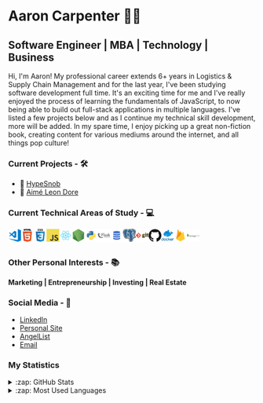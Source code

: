 # Aaron Carpenter :man_technologist:

## Software Engineer | MBA | Technology | Business

Hi, I'm Aaron! My professional career extends 6+ years in Logistics & Supply Chain Management and for the last year, I've been studying software development full time. It's an exciting time for me and I've really enjoyed the process of learning the fundamentals of JavaScript, to now being able to build out full-stack applications in multiple languages. I've listed a few projects below and as I continue my technical skill development, more will be added.  In my spare time, I enjoy picking up a great non-fiction book, creating content for various mediums around the internet, and all things pop culture!

### Current Projects - :hammer_and_wrench:
* :athletic_shoe: [HypeSnob](https://hypesnob.herokuapp.com)
* :tshirt: [Aimé Leon Dore](https://app-academy-capstone-project.web.app/)

### Current Technical Areas of Study - :computer:
[<img align="left" alt="Visual Studio Code" width="26px" src="https://raw.githubusercontent.com/github/explore/80688e429a7d4ef2fca1e82350fe8e3517d3494d/topics/visual-studio-code/visual-studio-code.png" />][website]
[<img align="left" alt="HTML5" width="26px" src="https://raw.githubusercontent.com/github/explore/80688e429a7d4ef2fca1e82350fe8e3517d3494d/topics/html/html.png"/>][website]
[<img align="left" alt="CSS3" width="26px" src="https://raw.githubusercontent.com/github/explore/80688e429a7d4ef2fca1e82350fe8e3517d3494d/topics/css/css.png" />][website]
[<img align="left" alt="JavaScript" width="26px" src="https://raw.githubusercontent.com/github/explore/80688e429a7d4ef2fca1e82350fe8e3517d3494d/topics/javascript/javascript.png" />][website]
[<img align="left" alt="React" width="26px" src="https://raw.githubusercontent.com/github/explore/80688e429a7d4ef2fca1e82350fe8e3517d3494d/topics/react/react.png" />][website]
[<img align="left" alt="Node.js" width="26px" src="https://raw.githubusercontent.com/github/explore/80688e429a7d4ef2fca1e82350fe8e3517d3494d/topics/nodejs/nodejs.png" />][website]
[<img align="left" alt="python" width="26px" src="https://raw.githubusercontent.com/github/explore/80688e429a7d4ef2fca1e82350fe8e3517d3494d/topics/python/python.png" />][website]
[<img align="left" alt="flask" width="26px" src="https://raw.githubusercontent.com/github/explore/80688e429a7d4ef2fca1e82350fe8e3517d3494d/topics/flask/flask.png"/>][website]
[<img align="left" alt="SQL" width="26px" src="https://raw.githubusercontent.com/github/explore/80688e429a7d4ef2fca1e82350fe8e3517d3494d/topics/sql/sql.png" />][website]
[<img align="left" alt="postgreSQL" width="26px" src="https://raw.githubusercontent.com/github/explore/80688e429a7d4ef2fca1e82350fe8e3517d3494d/topics/postgresql/postgresql.png" />][website]
[<img align="left" alt="Git" width="26px" src="https://raw.githubusercontent.com/github/explore/80688e429a7d4ef2fca1e82350fe8e3517d3494d/topics/git/git.png" />][website]
[<img align="left" alt="GitHub" width="26px" src="https://raw.githubusercontent.com/github/explore/78df643247d429f6cc873026c0622819ad797942/topics/github/github.png" />][website]
[<img align="left" alt="Docker" width="26px" src="https://raw.githubusercontent.com/github/explore/80688e429a7d4ef2fca1e82350fe8e3517d3494d/topics/docker/docker.png" />][website]
[<img align="left" alt="Terminal" width="26px" src="https://raw.githubusercontent.com/github/explore/80688e429a7d4ef2fca1e82350fe8e3517d3494d/topics/firebase/firebase.png" />][website]
[<img align="left" alt="Terminal" width="26px" src="https://raw.githubusercontent.com/github/explore/80688e429a7d4ef2fca1e82350fe8e3517d3494d/topics/mongodb/mongodb.png" />][website]

<br />
<br />

### Other Personal Interests - :books:
**Marketing | Entrepreneurship | Investing | Real Estate**

### Social Media - :iphone:
* [LinkedIn](http://linkedin.com/in/aaronkcarpenter)
* [Personal Site](http://aaronkcarpenter.github.io)
* [AngelList](https://angel.co/u/aaron-carpenter-4)
* [Email](mailto:aaronkcarpenter@gmail.com)

### My Statistics
<details>
  <summary>:zap: GitHub Stats</summary>

  <img align="left" alt="Aaron's GitHub Stats" src="https://github-readme-stats.vercel.app/api?username=aaronkcarpenter&show_icons=true&hide_border=true" />

</details>

<details>
  <summary>:zap: Most Used Languages</summary>

<img align="left" alt="Aaron's GitHub Top Languages" src="https://github-readme-stats.vercel.app/api/top-langs/?username=aaronkcarpenter" />

</details>



[website]: https://aaronkcarpenter.github.io/

